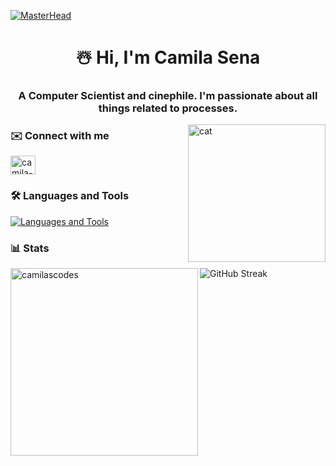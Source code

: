 [![MasterHead](https://64.media.tumblr.com/8d9df4fd79cc7e8fe33c915284d228a1/15d79534e1be4dc9-93/s1280x1920/e42ff972d439c7ce5d7e7db1450e7e9218a2686f.gif)](https://rishavchanda.io)
<h1 align="center">☃️ Hi, I'm Camila Sena</h1>
<h3 align="center">A Computer Scientist and cinephile. I'm passionate about all things related to processes.</h3>
<img align="right" alt="cat" width="220" src="https://media.tenor.com/mMkJeuyHkRYAAAAi/cat-cat-on-computer.gif">


<h3 align="left">✉️ Connect with me</h3>
<p align="left">
<a href="https://linkedin.com/in/camila-andrade-de-sena-6220bb246" target="blank"><img align="center" src="https://raw.githubusercontent.com/rahuldkjain/github-profile-readme-generator/master/src/images/icons/Social/linked-in-alt.svg" alt="camila-andrade-de-sena-6220bb246" height="30" width="40" /></a>
</p>

<h3 align="left">🛠 Languages and Tools</h3>

[![Languages and Tools](https://skillicons.dev/icons?i=blender,c,cpp,css,figma,html,javascript,linux,mysql,php,py)](https://skillicons.dev)


<h3 align="left">📊 Stats</h3>

<p><img align="left" width="300" src="https://github-readme-stats.vercel.app/api/top-langs?username=camilascodes&show_icons=true&theme=highcontrast&title_color=6699cc&text_color=ffffff&bg_color=222422&hide_border=true&locale=en&layout=compact" alt="camilascodes" /></p>

<img align="left"  src="https://streak-stats.demolab.com?user=camilaSCodes&hide_border=true&card_width=380&background=222422&stroke=6699cc&dates=ffffff&ring=6699cc&fire=6699cc&currStreakNum=6699cc&currStreakLabel=6699cc&sideNums=6699cc&sideLabels=6699cc&excludeDaysLabel=6699cc" alt="GitHub Streak" /></a>
